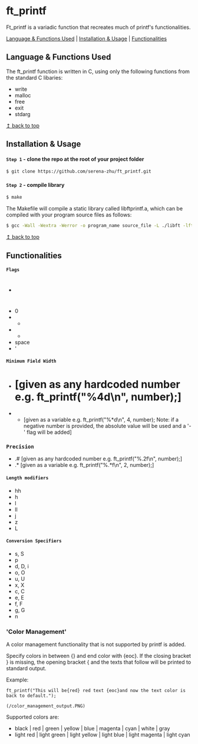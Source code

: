 # <a name="top">ft_printf</a>

Ft_printf is a variadic function that recreates much of printf's functionalities.

[Language & Functions Used](#language_functions) | [Installation & Usage](#installation_usage) | [Functionalities](#functionalities) 

## <a name="language_functions">Language & Functions Used</a>

The ft_printf function is written in C, using only the following functions from the standard C libaries: 

* write
* malloc
* free
* exit
* stdarg

<a href="#top">↥ back to top</a>

## <a name="installation_usage">Installation & Usage</a>

#### `Step 1` - clone the repo at the root of your project folder

```bash
$ git clone https://github.com/serena-zhu/ft_printf.git
```

#### `Step 2` - compile library

```bash
$ make
```

The Makefile will compile a static library called libftprintf.a, which can be compiled with your program source files as follows:

```bash
$ gcc -Wall -Wextra -Werror -o program_name source_file -L ./libft -lft
```
<a href="#top">↥ back to top</a>

## <a name="functionalities">Functionalities</a>

#### `Flags`

* #
* 0
* -
* +
* space
* '

#### `Minimum Field Width`

* # [given as any hardcoded number e.g. ft_printf("%4d\n", number);]
* * [given as a variable e.g. ft_printf("%*d\n", 4, number); Note: if a negative number is provided, the absolute value will be used and a '-' flag will be added]

### `Precision`

* .# [given as any hardcoded number e.g. ft_printf("%.2f\n", number);]
* .* [given as a variable e.g. ft_printf("%.*f\n", 2, number);]

#### `Length modifiers`

* hh
* h
* l
* ll
* j
* z
* L

#### `Conversion Specifiers`

* s, S
* p
* d, D, i
* o, O
* u, U
* x, X
* c, C
* e, E
* f, F
* g, G
* n

### 'Color Management'

A color management functionality that is not supported by printf is added.

Specify colors in between {} and end color with {eoc}. If the closing bracket } is missing, the opening bracket { and the texts that follow will be printed to standard output. 

Example:
```
ft_printf("This will be{red} red text {eoc}and now the text color is back to default.");

(/color_management_output.PNG)
``` 
Supported colors are:

* black | red | green | yellow | blue | magenta | cyan | white | gray
* light red | light green | light yellow | light blue | light magenta | light cyan